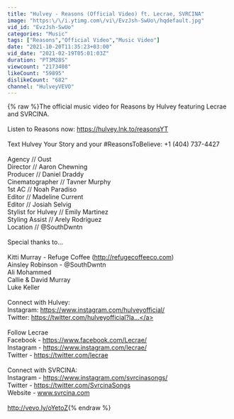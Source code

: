```yaml
---
title: "Hulvey - Reasons (Official Video) ft. Lecrae, SVRCINA"
image: "https:\/\/i.ytimg.com\/vi\/EvzJsh-SwUo\/hqdefault.jpg"
vid_id: "EvzJsh-SwUo"
categories: "Music"
tags: ["Reasons","Official Video","Music Video"]
date: "2021-10-20T11:35:23+03:00"
vid_date: "2021-02-19T05:01:03Z"
duration: "PT3M28S"
viewcount: "2173408"
likeCount: "59895"
dislikeCount: "682"
channel: "HulveyVEVO"
---
```

{% raw %}The official music video for Reasons by Hulvey featuring Lecrae and SVRCINA. <br /><br />Listen to Reasons now: <a rel="nofollow" target="blank" href="https://hulvey.lnk.to/reasonsYT">https://hulvey.lnk.to/reasonsYT</a><br /><br />Text Hulvey Your Story and your #ReasonsToBelieve: +1 (404) 737-4427<br /><br />Agency // Oust<br />Director // Aaron Chewning<br />Producer // Daniel Draddy<br />Cinematographer // Tavner Murphy <br />1st AC // Noah Paradiso<br />Editor // Madeline Current<br />Editor // Josiah Selvig<br />Stylist for Hulvey // Emily Martinez<br />Styling Assist // Arely Rodriguez<br />Location // @SouthDwntn<br /><br />Special thanks to…<br /><br />Kitti Murray - Refuge Coffee (<a rel="nofollow" target="blank" href="http://refugecoffeeco.com)">http://refugecoffeeco.com)</a><br />Ainsley Robinson - @SouthDwntn<br />Ali Mohammed<br />Callie &amp; David Murray<br />Luke Keller<br /><br />Connect with Hulvey:<br />Instagram: <a rel="nofollow" target="blank" href="https://www.instagram.com/hulveyofficial/">https://www.instagram.com/hulveyofficial/</a><br />Twitter: <a rel="nofollow" target="blank" href="https://twitter.com/hulveyofficial?la...">https://twitter.com/hulveyofficial?la...</a><br /><br />Follow Lecrae<br />Facebook - <a rel="nofollow" target="blank" href="https://www.facebook.com/Lecrae/">https://www.facebook.com/Lecrae/</a><br />Instagram - <a rel="nofollow" target="blank" href="https://www.instagram.com/lecrae/">https://www.instagram.com/lecrae/</a><br />Twitter - <a rel="nofollow" target="blank" href="https://twitter.com/lecrae">https://twitter.com/lecrae</a><br /><br />Connect with SVRCINA:<br />Instagram - <a rel="nofollow" target="blank" href="https://www.instagram.com/svrcinasongs/">https://www.instagram.com/svrcinasongs/</a><br />Twitter - <a rel="nofollow" target="blank" href="https://twitter.com/SvrcinaSongs">https://twitter.com/SvrcinaSongs</a><br />Website - www.svrcina.com <br /><br /><a rel="nofollow" target="blank" href="http://vevo.ly/oYetoZ">http://vevo.ly/oYetoZ</a>{% endraw %}
